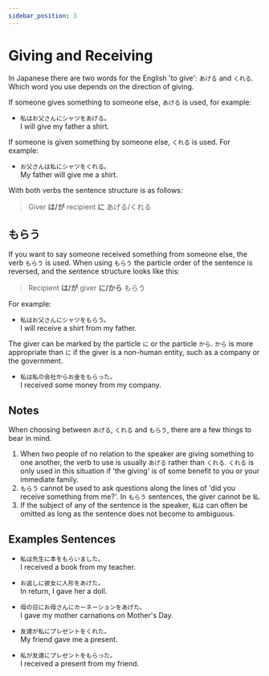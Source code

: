 ```yaml
---
sidebar_position: 3
---
```


# Giving and Receiving

In Japanese there are two words for the English 'to give': `あげる` and `くれる`. Which word you use depends on the direction of giving.

If someone gives something to someone else, `あげる` is used, for example:

- ``私はお父さんにシャツをあげる。``  
  I will give my father a shirt.

If someone is given something by someone else, `くれる` is used. For example:

- ``お父さんは私にシャツをくれる。``  
  My father will give me a shirt.

With both verbs the sentence structure is as follows:

> Giver **は/が** recipient **に** あげる/くれる

## もらう

If you want to say someone received something from someone else, the verb `もらう` is used. When using `もらう` the particle order of the sentence is reversed, and the sentence structure looks like this:

> Recipient **は/が** giver **に/から** もらう

For example:

- ``私はお父さんにシャツをもらう。``  
  I will receive a shirt from my father.

The giver can be marked by the particle `に` or the particle `から`. `から` is more appropriate than `に` if the giver is a non-human entity, such as a company or the government.

- ``私は私の会社からお金をもらった。``  
  I received some money from my company.

## Notes

When choosing between `あげる`, `くれる` and `もらう`, there are a few things to bear in mind.

1. When two people of no relation to the speaker are giving something to one another, the verb to use is usually `あげる` rather than `くれる`. `くれる` is only used in this situation if 'the giving' is of some benefit to you or your immediate family.
2. `もらう` cannot be used to ask questions along the lines of 'did you receive something from me?'. In `もらう` sentences, the giver cannot be `私`.
3. If the subject of any of the sentence is the speaker, `私は` can often be omitted as long as the sentence does not become to ambiguous.

## Examples Sentences

- ``私は先生に本をもらいました。``  
  I received a book from my teacher.

- ``お返しに彼女に人形をあげた。``  
  In return, I gave her a doll.

- ``母の日にお母さんにカーネーションをあげた。``  
  I gave my mother carnations on Mother's Day.

- ``友達が私にプレゼントをくれた。``  
  My friend gave me a present.

- ``私が友達にプレゼントをもらった。``  
  I received a present from my friend.
